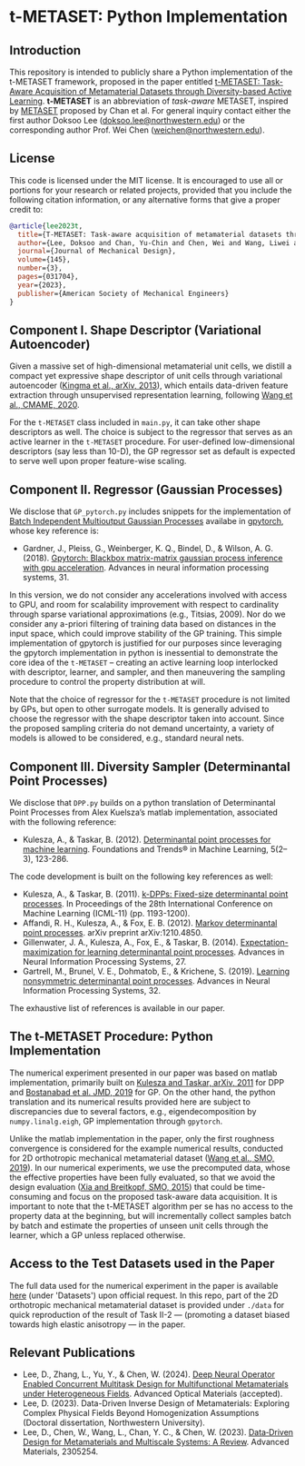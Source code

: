 # t-METASET: Python Implementation

## Introduction
This repository is intended to publicly share a Python implementation of the t-METASET framework, 
proposed in the paper entitled [t-METASET: Task-Aware Acquisition of Metamaterial Datasets through Diversity-based Active Learning](https://asmedigitalcollection.asme.org/mechanicaldesign/article/145/3/031704/1147447/t-METASET-Task-Aware-Acquisition-of-Metamaterial). 
**t-METASET** is an abbreviation of _task-aware_ METASET, inspired by [METASET](https://asmedigitalcollection.asme.org/mechanicaldesign/article/143/3/031707/1087582/METASET-Exploring-Shape-and-Property-Spaces-for) proposed by Chan et al.
For general inquiry contact either the first author Doksoo Lee (doksoo.lee@northwestern.edu) or the corresponding author Prof. Wei Chen (weichen@northwestern.edu).

## License
This code is licensed under the MIT license. It is encouraged to use all or portions for your research or related projects, provided that you include the following citation information, or any alternative forms that give a proper credit to:

```bibtex
@article{lee2023t,
  title={T-METASET: Task-aware acquisition of metamaterial datasets through diversity-based active learning},
  author={Lee, Doksoo and Chan, Yu-Chin and Chen, Wei and Wang, Liwei and van Beek, Anton and Chen, Wei},
  journal={Journal of Mechanical Design},
  volume={145},
  number={3},
  pages={031704},
  year={2023},
  publisher={American Society of Mechanical Engineers}
}
```


## Component I. Shape Descriptor (Variational Autoencoder)

Given a massive set of high-dimensional metamaterial unit cells, we distill a compact yet expressive shape descriptor of unit cells through variational autoencoder ([Kingma et al., arXiv, 2013](https://arxiv.org/abs/1312.6114)), which entails data-driven feature extraction through unsupervised representation learning, following [Wang et al., CMAME, 2020](https://www.sciencedirect.com/science/article/pii/S0045782520305624).

For the `t-METASET` class included in `main.py`, it can take other shape descriptors as well. The choice is subject to the regressor that serves as an active learner in the `t-METASET` procedure. For user-defined low-dimensional descriptors (say less than 10-D), the GP regressor set as default is expected to serve well upon proper feature-wise scaling.

## Component II. Regressor (Gaussian Processes)

We disclose that `GP_pytorch.py` includes snippets for the implementation of [Batch Independent Multioutput Gaussian Processes](https://docs.gpytorch.ai/en/stable/examples/03_Multitask_Exact_GPs/Batch_Independent_Multioutput_GP.html) availabe in [gpytorch](https://gpytorch.ai/),
whose key reference is:

- Gardner, J., Pleiss, G., Weinberger, K. Q., Bindel, D., & Wilson, A. G. (2018). [Gpytorch: Blackbox matrix-matrix gaussian process inference with gpu acceleration](https://papers.nips.cc/paper/2018/hash/101c673e6e65ea618ce8c964f23f10d6-Abstract.html). Advances in neural information processing systems, 31.

In this version, we do not consider any accelerations involved with access to GPU, and room for scalability improvement with respect to cardinality through sparse variational approximations (e.g., Titsias, 2009). Nor do we consider any a-priori filtering of training data based on distances in the input space, which could improve stability of the GP training. This simple implementation of gpytorch is justified for our purposes since leveraging the gpytorch implementation in python is inessential to demonstrate the core idea of the `t-METASET` – creating an active learning loop interlocked with descriptor, learner, and sampler, and then maneuvering the sampling procedure to control the property distribution at will.

Note that the choice of regressor for the `t-METASET` procedure is not limited by GPs, but open to other surrogate models. It is generally advised to choose the regressor with the shape descriptor taken into account. Since the proposed sampling criteria do not demand uncertainty, a variety of models is allowed to be considered, e.g., standard neural nets.

## Component III. Diversity Sampler (Determinantal Point Processes)

We disclose that `DPP.py` builds on a python translation of Determinantal Point Processes from Alex Kuelsza’s matlab implementation, associated with the following reference:

- Kulesza, A., & Taskar, B. (2012). [Determinantal point processes for machine learning](https://arxiv.org/abs/1207.6083). Foundations and Trends® in Machine Learning, 5(2–3), 123-286.

The code development is built on the following key references as well:

- Kulesza, A., & Taskar, B. (2011). [k-DPPs: Fixed-size determinantal point processes](https://dl.acm.org/doi/10.5555/3104482.3104632). In Proceedings of the 28th International Conference on Machine Learning (ICML-11) (pp. 1193-1200).
- Affandi, R. H., Kulesza, A., & Fox, E. B. (2012). [Markov determinantal point processes](https://arxiv.org/abs/1210.4850). arXiv preprint arXiv:1210.4850.
 - Gillenwater, J. A., Kulesza, A., Fox, E., & Taskar, B. (2014). [Expectation-maximization for learning determinantal point processes](https://papers.nips.cc/paper/2014/hash/3a9ecb25d24f9d0a8279b19d014d9c68-Abstract.html). Advances in Neural Information Processing Systems, 27.
- Gartrell, M., Brunel, V. E., Dohmatob, E., & Krichene, S. (2019). [Learning nonsymmetric determinantal point processes](https://papers.nips.cc/paper/2019/hash/9a382a7b26e99e2c12af3abf8b3b7f0d-Abstract.html). Advances in Neural Information Processing Systems, 32.

The exhaustive list of references is available in our paper.

## The t-METASET Procedure: Python Implementation

The numerical experiment presented in our paper was based on matlab implementation, primarily built on [Kulesza and Taskar, arXiv, 2011](https://arxiv.org/abs/1207.6083) for DPP and [Bostanabad et al. JMD, 2019](https://asmedigitalcollection.asme.org/mechanicaldesign/article/141/11/111402/955350/Globally-Approximate-Gaussian-Processes-for-Big) for GP. On the other hand, the python translation and its numerical results provided here are subject to discrepancies due to several factors, e.g., eigendecomposition by `numpy.linalg.eigh`, GP implementation through `gpytorch`.

Unlike the matlab implementation in the paper, only the first roughness convergence is considered for the example numerical results, conducted for 2D orthotropic mechanical metamaterial dataset ([Wang et al., SMO, 2019](https://link.springer.com/article/10.1007/s00158-020-02523-5)). In our numerical experiments, we use the precomputed data, whose the effective properties have been fully evaluated, so that we avoid the design evaluation ([Xia and Breitkopf, SMO, 2015](https://link.springer.com/article/10.1007/s00158-015-1294-0)) that could be time-consuming and focus on the proposed task-aware data acquisition. It is important to note that the t-METASET algorithm per se has no access to the property data at the beginning, but will incrementally collect samples batch by batch and estimate the properties of unseen unit cells through the learner, which a GP unless replaced otherwise.

## Access to the Test Datasets used in the Paper

The full data used for the numerical experiment in the paper is available [here](https://ideal.mech.northwestern.edu/software/) (under 'Datasets') upon official request. In this repo, part of the 2D orthotropic mechanical metamaterial dataset is provided under `./data` for quick reproduction of the result of Task II-2 — (promoting a dataset biased towards high elastic anisotropy — in the paper.

## Relevant Publications

- Lee, D., Zhang, L., Yu, Y., & Chen, W. (2024). [Deep Neural Operator Enabled Concurrent Multitask Design for Multifunctional Metamaterials under Heterogeneous Fields](https://arxiv.org/abs/2312.02403). Advanced Optical Materials (accepted).
- Lee, D. (2023). Data-Driven Inverse Design of Metamaterials: Exploring Complex Physical Fields Beyond Homogenization Assumptions (Doctoral dissertation, Northwestern University).
- Lee, D., Chen, W., Wang, L., Chan, Y. C., & Chen, W. (2023). [Data‐Driven Design for Metamaterials and Multiscale Systems: A Review](https://onlinelibrary.wiley.com/doi/10.1002/adma.202305254). Advanced Materials, 2305254.




